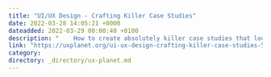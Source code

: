 ```yaml
---
title: "UI/UX Design - Crafting Killer Case Studies"
date: 2022-03-28 14:05:21 +0000
dateadded: 2022-03-29 00:00:40 +0100
description: "    How to create absolutely killer case studies that look great to any prospective client or employer, and can help land you the job you…  Continue reading on UX Planet »  "
link: "https://uxplanet.org/ui-ux-design-crafting-killer-case-studies-540ab3ff7944?source=rss----819cc2aaeee0---4"
category:
directory: _directory/ux-planet.md
---
```

